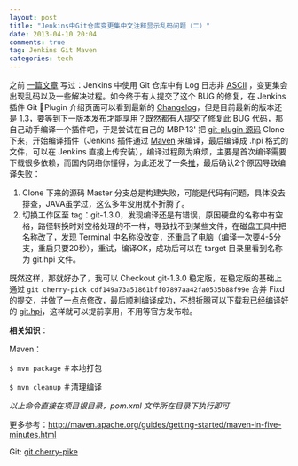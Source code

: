 ```yaml
---
layout: post
title: "Jenkins中Git仓库变更集中文注释显示乱码问题（二）"
date: 2013-04-10 20:04
comments: true
tag: Jenkins Git Maven
categories: tech
---
```

之前 [一篇文章](http://pcme.info/blog/2013/01/11/jenkins-git-changes-mojibake/) 写过：Jenkins 中使用 Git 仓库中有 Log 日志非 [ASCII](http://en.wikipedia.org/wiki/ASCII) ，变更集会出现乱码以及一些解决过程。如今终于有人提交了这个 BUG 的修复，在 Jenkins 插件 Git Plugin 介绍页面可以看到最新的 [Changelog](https://wiki.jenkins-ci.org/display/JENKINS/Git+Plugin#GitPlugin-Changelog)，但是目前最新的版本还是 1.3，要等到下一版本发布才能享用？既然都有人提交了修复此 BUG 代码，那自己动手编译一个插件吧，于是尝试在自己的 MBP·13' 把 [git-plugin 源码](https://github.com/jenkinsci/git-plugin) Clone 下来，开始编译插件（Jenkins 插件通过 [Maven](http://en.wikipedia.org/wiki/Apache_Maven) 来编译，最后编译成 .hpi 格式的文件，可以在 Jenkins 直接上传安装），编译过程颇为麻烦，主要是首次编译需要下载很多依赖，而国内网络你懂得，为此还发了一条[推](https://twitter.com/jun_cn/status/321606102598946817)，最后确认2个原因导致编译失败：

1. Clone 下来的源码 Master 分支总是构建失败，可能是代码有问题，具体没去排查，JAVA虽学过，这么多年没用就不折腾了。
2. 切换工作区至 tag：git-1.3.0，发现编译还是有错误，原因硬盘的名称中有空格，路径转换时对空格处理的不一样，导致找不到某些文件，在磁盘工具中把名称改了，发现 Terminal 中名称没改变，还重启了电脑（编译一次要4-5分支，重启只要20秒），重试，编译OK，成功后可以在 target 目录里看到名称为 git.hpi 文件。

既然这样，那就好办了，我可以 Checkout git-1.3.0 稳定版，在稳定版的基础上通过 `git cherry-pick cdf149a73a51861bff07897aa42fa0535b88f99e` 合并 Fixd 的提交，并做了一点点[修改](https://github.com/junxy/git-plugin/compare/git-1.3.1-fix-log-utf8)，最后顺利编译成功，不想折腾可以下载我已经编译好的 [git.hpi](http://vdisk.weibo.com/s/x5uCM)，这样就可以提前享用，不用等官方发布啦。

**相关知识**：

Maven：

`$ mvn package` ＃本地打包

`$ mvn cleanup` ＃清理编译

*以上命令直接在项目根目录，pom.xml 文件所在目录下执行即可*

更多参考：<http://maven.apache.org/guides/getting-started/maven-in-five-minutes.html>

Git:
[git cherry-pike](https://www.kernel.org/pub/software/scm/git/docs/git-cherry-pick.html)
